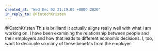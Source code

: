 ```yaml
---
created_at: "Wed Dec 02 21:19:05 +0000 2020"
in_reply_to: @FintechKristen
---
```


@CatchKristen This is brilliant! It actually aligns really well with what I am working on. I have been examining the relationship between people and their employers and how that leads to different economic decisions. I, too, want to decouple so many of these benefits from the employer.